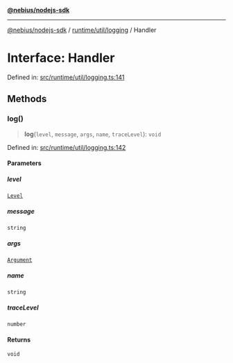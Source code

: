 [**@nebius/nodejs-sdk**](../../../../README.md)

---

[@nebius/nodejs-sdk](../../../../README.md) / [runtime/util/logging](../README.md) / Handler

# Interface: Handler

Defined in: [src/runtime/util/logging.ts:141](https://github.com/nebius/nodejs-sdk/blob/a37d220b2851e3bf0d396cb03828d544f584df45/src/runtime/util/logging.ts#L141)

## Methods

### log()

> **log**(`level`, `message`, `args`, `name`, `traceLevel`): `void`

Defined in: [src/runtime/util/logging.ts:142](https://github.com/nebius/nodejs-sdk/blob/a37d220b2851e3bf0d396cb03828d544f584df45/src/runtime/util/logging.ts#L142)

#### Parameters

##### level

[`Level`](../enumerations/Level.md)

##### message

`string`

##### args

[`Argument`](../type-aliases/Argument.md)

##### name

`string`

##### traceLevel

`number`

#### Returns

`void`
